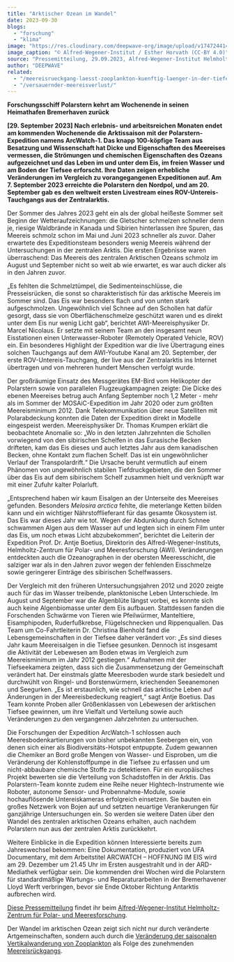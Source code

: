 ```yaml
---
title: "Arktischer Ozean im Wandel"
date: 2023-09-30
blogs: 
  - "forschung"
  - "klima"
image: "https://res.cloudinary.com/deepwave-org/image/upload/v1747244149/deepwave.org/20190117_AntjeBoetius046_EHorvath-scaled.jpg"
image_caption: "© Alfred-Wegener-Institut / Esther Horvath (CC-BY 4.0)"
source: "Pressemitteilung, 29.09.2023, Alfred-Wegener-Institut Helmholtz-Zentrum für Polar- und Meeresforschung"
author: "DEEPWAVE"
related: 
  - "/meereisrueckgang-laesst-zooplankton-kuenftig-laenger-in-der-tiefe-bleiben/"
  - "/versauernder-meereisverlust/"
---
```


**Forschungsschiff Polarstern kehrt am Wochenende in seinen Heimathafen Bremerhaven zurück**

**\[29. September 2023\] Nach erlebnis- und arbeitsreichen Monaten endet am kommenden Wochenende die Arktissaison mit der Polarstern-Expedition namens ArcWatch-1. Das knapp 100-köpfige Team aus Besatzung und Wissenschaft hat Dicke und Eigenschaften des Meereises vermessen, die Strömungen und chemischen Eigenschaften des Ozeans aufgezeichnet und das Leben im und unter dem Eis, im freien Wasser und am Boden der Tiefsee erforscht. Ihre Daten zeigen erhebliche Veränderungen im Vergleich zu vorangegangenen Expeditionen auf. Am 7. September 2023 erreichte die Polarstern den Nordpol, und am 20. September gab es den weltweit ersten Livestream eines ROV-Untereis-Tauchgangs aus der Zentralarktis.**

Der Sommer des Jahres 2023 geht ein als der global heißeste Sommer seit Beginn der Wetteraufzeichnungen: die Gletscher schmelzen schneller denn je, riesige Waldbrände in Kanada und Sibirien hinterlassen ihre Spuren, das Meereis schmolz schon im Mai und Juni 2023 schneller als zuvor. Daher erwartete des Expeditionsteam besonders wenig Meereis während der Untersuchungen in der zentralen Arktis. Die ersten Ergebnisse waren überraschend: Das Meereis des zentralen Arktischen Ozeans schmolz im August und September nicht so weit ab wie erwartet, es war auch dicker als in den Jahren zuvor.

„Es fehlten die Schmelztümpel, die Sedimenteinschlüsse, die Presseisrücken, die sonst so charakteristisch für das arktische Meereis im Sommer sind. Das Eis war besonders flach und von unten stark aufgeschmolzen. Ungewöhnlich viel Schnee auf den Schollen hat dafür gesorgt, dass sie von Oberflächenschmelze geschützt waren und es direkt unter dem Eis nur wenig Licht gab“, berichtet AWI-Meereisphysiker Dr. Marcel Nicolaus. Er setzte mit seinem Team an den insgesamt neun Eisstationen einen Unterwasser-Roboter (Remotely Operated Vehicle, ROV) ein. Ein besonderes Highlight der Expedition war die live Übertragung eines solchen Tauchgangs auf dem AWI-Youtube Kanal am 20. September, der erste ROV-Untereis-Tauchgang, der live aus der Zentralarktis ins Internet übertragen und von mehreren hundert Menschen verfolgt wurde.

Der großräumige Einsatz des Messgerätes EM-Bird vom Helikopter der Polarstern sowie von parallelen Flugzeugkampagnen zeigte: Die Dicke des ebenen Meereises betrug auch Anfang September noch 1,2 Meter - mehr als im Sommer der MOSAiC-Expedition im Jahr 2020 oder zum größten Meereisminimum 2012. Dank Telekommunikation über neue Satelliten mit Polarabdeckung konnten die Daten der Expedition direkt in Modelle eingespeist werden. Meereisphysiker Dr. Thomas Krumpen erklärt die beobachtete Anomalie so: „Wo in den letzten Jahrzehnten die Schollen vorwiegend von den sibirischen Schelfen in das Eurasische Becken drifteten, kam das Eis dieses und auch letztes Jahr aus dem kanadischen Becken, ohne Kontakt zum flachen Schelf. Das ist ein ungewöhnlicher Verlauf der Transpolardrift.“ Die Ursache beruht vermutlich auf einem Phänomen von ungewöhnlich stabilen Tiefdruckgebieten, die den Sommer über das Eis auf dem sibirischem Schelf zusammen hielt und verknüpft war mit einer Zufuhr kalter Polarluft.

„Entsprechend haben wir kaum Eisalgen an der Unterseite des Meereises gefunden. Besonders _Melosira arctica_ fehlte, die meterlange Ketten bilden kann und ein wichtiger Nährstofflieferant für das gesamte Ökosystem ist. Das Eis war dieses Jahr wie tot. Wegen der Abdunklung durch Schnee schwammen Algen aus dem Wasser auf und legten sich in einem Film unter das Eis, um noch etwas Licht abzubekommen“, berichtet die Leiterin der Expedition Prof. Dr. Antje Boetius, Direktorin des Alfred-Wegener-Instituts, Helmholtz-Zentrum für Polar- und Meeresforschung (AWI). Veränderungen entdeckten auch die Ozeanographen in der obersten Meeresschicht, die salziger war als in den Jahren zuvor wegen der fehlenden Eisschmelze sowie geringerer Einträge des sibirischen Schelfwassers.

Der Vergleich mit den früheren Untersuchungsjahren 2012 und 2020 zeigte auch für das im Wasser treibende, planktonische Leben Unterschiede. Im August und September war die Algenblüte längst vorbei, es konnte sich auch keine Algenbiomasse unter dem Eis aufbauen. Stattdessen fanden die Forschenden Schwärme von Tieren wie Pfeilwürmer, Manteltiere, Eisamphipoden, Ruderfußkrebse, Flügelschnecken und Rippenquallen. Das Team um Co-Fahrtleiterin Dr. Christina Bienhold fand die Lebensgemeinschaften in der Tiefsee daher verändert vor: „Es sind dieses Jahr kaum Meereisalgen in die Tiefsee gesunken. Dennoch ist insgesamt die Aktivität der Lebewesen am Boden etwas im Vergleich zum Meereisminimum im Jahr 2012 gestiegen.“ Aufnahmen mit der Tiefseekamera zeigten, dass sich die Zusammensetzung der Gemeinschaft verändert hat. Der einstmals glatte Meeresboden wurde stark besiedelt und durchwühlt von Ringel- und Borstenwürmern, kriechenden Seeanemonen und Seegurken. „Es ist erstaunlich, wie schnell das arktische Leben auf Änderungen in der Meereisbedeckung reagiert,“ sagt Antje Boetius. Das Team konnte Proben aller Größenklassen von Lebewesen der arktischen Tiefsee gewinnen, um ihre Vielfalt und Verteilung sowie auch Veränderungen zu den vergangenen Jahrzehnten zu untersuchen.

Die Forschungen der Expedition ArcWatch-1 schlossen auch Meeresbodenkartierungen von bisher unbekannten Seebergen ein, von denen sich einer als Biodiversitäts-Hotspot entpuppte. Zudem gewannen die Chemiker an Bord große Mengen von Wasser- und Eisproben, um die Veränderung der Kohlenstoffpumpe in die Tiefsee zu erfassen und um nicht-abbaubare chemische Stoffe zu detektieren. Für ein europäisches Projekt bewerten sie die Verteilung von Schadstoffen in der Arktis. Das Polarstern-Team konnte zudem eine Reihe neuer Hightech-Instrumente wie Roboter, autonome Sensor- und Probennahme-Module, sowie hochauflösende Untereiskameras erfolgreich einsetzen. Sie bauten ein großes Netzwerk von Bojen auf und setzten neuartige Verankerungen für ganzjährige Untersuchungen ein. So werden sie weitere Daten über den Wandel des zentralen arktischen Ozeans erhalten, auch nachdem Polarstern nun aus der zentralen Arktis zurückkehrt.

Weitere Einblicke in die Expedition können Interessierte bereits zum Jahreswechsel bekommen: Eine Dokumentation, produziert von UFA Documentary, mit dem Arbeitstitel ARCWATCH – HOFFNUNG IM EIS wird am 29. Dezember um 21.45 Uhr im Ersten ausgestrahlt und in der ARD-Mediathek verfügbar sein. Die kommenden drei Wochen wird die Polarstern für standardmäßige Wartungs- und Reparaturarbeiten in der Bremerhavener Lloyd Werft verbringen, bevor sie Ende Oktober Richtung Antarktis aufbrechen wird.

[Diese Pressemitteilung](https://www.awi.de/ueber-uns/service/presse/presse-detailansicht/arktischer-ozean-im-wandel.html) findet ihr beim [Alfred-Wegener-Institut Helmholtz-Zentrum für Polar- und Meeresforschung](https://www.awi.de/).

Der Wandel im arktischen Ozean zeigt sich nicht nur durch veränderte Artgemeinschaften, sondern auch durch die [Veränderung der saisonalen Vertikalwanderung von Zooplankton](https://www.deepwave.org/meereisrueckgang-laesst-zooplankton-kuenftig-laenger-in-der-tiefe-bleiben/) als Folge des zunehmenden [Meereisrückgangs](https://www.deepwave.org/versauernder-meereisverlust/).
